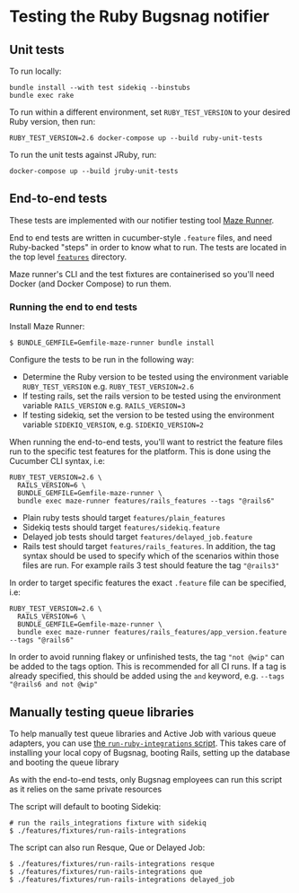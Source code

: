 # Testing the Ruby Bugsnag notifier

## Unit tests

To run locally:

```
bundle install --with test sidekiq --binstubs
bundle exec rake
```

To run within a different environment, set `RUBY_TEST_VERSION` to your desired Ruby version, then run:

```
RUBY_TEST_VERSION=2.6 docker-compose up --build ruby-unit-tests
```

To run the unit tests against JRuby, run:

```
docker-compose up --build jruby-unit-tests
```

## End-to-end tests

These tests are implemented with our notifier testing tool [Maze Runner](https://github.com/bugsnag/maze-runner).

End to end tests are written in cucumber-style `.feature` files, and need Ruby-backed "steps" in order to know what to run. The tests are located in the top level [`features`](/features/) directory.

Maze runner's CLI and the test fixtures are containerised so you'll need Docker (and Docker Compose) to run them.

### Running the end to end tests

Install Maze Runner:

```
$ BUNDLE_GEMFILE=Gemfile-maze-runner bundle install
```

Configure the tests to be run in the following way:

- Determine the Ruby version to be tested using the environment variable `RUBY_TEST_VERSION` e.g. `RUBY_TEST_VERSION=2.6`
- If testing rails, set the rails version to be tested using the environment variable `RAILS_VERSION` e.g. `RAILS_VERSION=3`
- If testing sidekiq, set the version to be tested using the environment variable `SIDEKIQ_VERSION`,  e.g. `SIDEKIQ_VERSION=2`

When running the end-to-end tests, you'll want to restrict the feature files run to the specific test features for the platform.  This is done using the Cucumber CLI syntax, i.e:

```
RUBY_TEST_VERSION=2.6 \
  RAILS_VERSION=6 \
  BUNDLE_GEMFILE=Gemfile-maze-runner \
  bundle exec maze-runner features/rails_features --tags "@rails6"
```

- Plain ruby tests should target `features/plain_features`
- Sidekiq tests should target `features/sidekiq.feature`
- Delayed job tests should target `features/delayed_job.feature`
- Rails test should target `features/rails_features`. In addition, the tag syntax should be used to specify which of the scenarios within those files are run.  For example rails 3 test should feature the tag `"@rails3"`

In order to target specific features the exact `.feature` file can be specified, i.e:

```
RUBY_TEST_VERSION=2.6 \
  RAILS_VERSION=6 \
  BUNDLE_GEMFILE=Gemfile-maze-runner \
  bundle exec maze-runner features/rails_features/app_version.feature --tags "@rails6"
```

In order to avoid running flakey or unfinished tests, the tag `"not @wip"` can be added to the tags option. This is recommended for all CI runs. If a tag is already specified, this should be added using the `and` keyword, e.g. `--tags "@rails6 and not @wip"`

## Manually testing queue libraries

To help manually test queue libraries and Active Job with various queue adapters, you can use [the `run-ruby-integrations` script](./features/fixtures/run-ruby-integrations). This takes care of installing your local copy of Bugsnag, booting Rails, setting up the database and booting the queue library

As with the end-to-end tests, only Bugsnag employees can run this script as it relies on the same private resources

The script will default to booting Sidekiq:

```
# run the rails_integrations fixture with sidekiq
$ ./features/fixtures/run-rails-integrations
```

The script can also run Resque, Que or Delayed Job:

```
$ ./features/fixtures/run-rails-integrations resque
$ ./features/fixtures/run-rails-integrations que
$ ./features/fixtures/run-rails-integrations delayed_job
```
